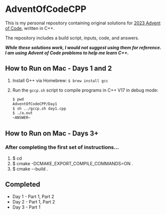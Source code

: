 # AdventOfCodeCPP

This is my personal repository containing original solutions for [2023 Advent of Code](https://adventofcode.com/2023/about), written in C++.

The repository includes a build script, inputs, code, and answers.

***While these solutions work, I would not suggest using them for reference. I am using Advent of Code problems to help me learn C++.*** 

## How to Run on Mac - Days 1 and 2
1. Install G++ via Homebrew: `$ brew install gcc`
2. Run the `gccp.sh` script to compile programs in C++ V17 in debug mode:

   ```bash
   $ pwd
   AdventOfCodeCPP/Day1
   $ sh ../gccp.sh day1.cpp
   $ ./a.out
   ~ANSWER~ 
   ```

## How to Run on Mac - Days 3+ 
### After completing the first set of instructions...

1. $ cd <dayXX> 
2. $ cmake -DCMAKE_EXPORT_COMPILE_COMMANDS=ON .
3. $ cmake --build . 

## Completed
- Day 1 - Part 1, Part 2 
- Day 2 - Part 1, Part 2 
- Day 3 - Part 1
